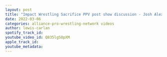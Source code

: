 ```yaml
---
layout: post
title: "Impact Wrestling Sacrifice PPV post show discussion - Josh Alexander returns"
date: 2022-03-06
categories: alliance-pro-wrestling-network videos
author: lewis-carlan
spotify_track_id: 
youtube_video_id: Q835lgSOpXM
apple_track_id: 
youtube_metadata: 
---
```

